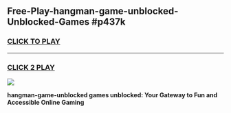
## Free-Play-hangman-game-unblocked-Unblocked-Games #p437k
<h3>
<a href="https://news.freeplayer.one?title=hangman-game-unblocked&ref=8M">CLICK TO PLAY</a></h3>
<hr>

<h3>
<a href="https://news.freeplayer.one?title=hangman-game-unblocked&ref=8M">CLICK 2 PLAY</a>
  
</h3>

<a href="https://news.freeplayer.one?title=hangman-game-unblocked&ref=8M"><img src="https://clearcache.store/games.png"></a>


**hangman-game-unblocked games unblocked: Your Gateway to Fun and Accessible Online Gaming**

